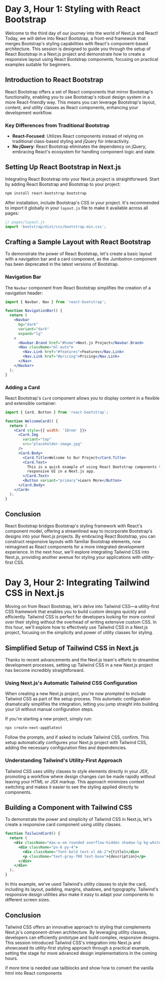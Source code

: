 # Day 3, Hour 1: Styling with React Bootstrap

Welcome to the third day of our journey into the world of Next.js and React! Today, we will delve into React Bootstrap, a front-end framework that merges Bootstrap's styling capabilities with React's component-based architecture. This session is designed to guide you through the setup of React Bootstrap in a Next.js project and demonstrate how to create a responsive layout using React Bootstrap components, focusing on practical examples suitable for beginners.

## Introduction to React Bootstrap

React Bootstrap offers a set of React components that mirror Bootstrap's functionality, enabling you to use Bootstrap's robust design system in a more React-friendly way. This means you can leverage Bootstrap's layout, content, and utility classes as React components, enhancing your development workflow.

### Key Differences from Traditional Bootstrap

- **React-Focused**: Utilizes React components instead of relying on traditional class-based styling and jQuery for interactivity.
- **No jQuery**: React Bootstrap eliminates the dependency on jQuery, embracing React's ecosystem for handling component logic and state.

## Setting Up React Bootstrap in Next.js

Integrating React Bootstrap into your Next.js project is straightforward. Start by adding React Bootstrap and Bootstrap to your project:

```bash
npm install react-bootstrap bootstrap
```

After installation, include Bootstrap's CSS in your project. It's recommended to import it globally in your `layout.js` file to make it available across all pages:

```jsx
// pages/layout.js
import 'bootstrap/dist/css/bootstrap.min.css';
```

## Crafting a Sample Layout with React Bootstrap

To demonstrate the power of React Bootstrap, let's create a basic layout with a navigation bar and a card component, as the Jumbotron component has been deprecated in the latest versions of Bootstrap.

### Navigation Bar

The `Navbar` component from React Bootstrap simplifies the creation of a navigation header:

```jsx
import { Navbar, Nav } from 'react-bootstrap';

function NavigationBar() {
  return (
    <Navbar
      bg="dark"
      variant="dark"
      expand="lg"
    >
      <Navbar.Brand href="#home">Next.js Project</Navbar.Brand>
      <Nav className="ml-auto">
        <Nav.Link href="#features">Features</Nav.Link>
        <Nav.Link href="#pricing">Pricing</Nav.Link>
      </Nav>
    </Navbar>
  );
}
```

### Adding a Card

React Bootstrap's `Card` component allows you to display content in a flexible and extensible container:

```jsx
import { Card, Button } from 'react-bootstrap';

function WelcomeCard() {
  return (
    <Card style={{ width: '18rem' }}>
      <Card.Img
        variant="top"
        src="placeholder-image.jpg"
      />
      <Card.Body>
        <Card.Title>Welcome to Our Project</Card.Title>
        <Card.Text>
          This is a quick example of using React Bootstrap components to build a
          responsive UI in a Next.js app.
        </Card.Text>
        <Button variant="primary">Learn More</Button>
      </Card.Body>
    </Card>
  );
}
```

## Conclusion

React Bootstrap bridges Bootstrap's styling framework with React's component model, offering a streamlined way to incorporate Bootstrap's designs into your Next.js projects. By embracing React Bootstrap, you can construct responsive layouts with familiar Bootstrap elements, now reimagined as React components for a more integrated development experience. In the next hour, we'll explore integrating Tailwind CSS into Next.js, providing another avenue for styling your applications with utility-first CSS.

<!--! Hour 2 -->

# Day 3, Hour 2: Integrating Tailwind CSS in Next.js

Moving on from React Bootstrap, let's delve into Tailwind CSS—a utility-first CSS framework that enables you to build custom designs quickly and efficiently. Tailwind CSS is perfect for developers looking for more control over their styling without the overhead of writing extensive custom CSS. In this hour, we'll explore how to effectively use Tailwind CSS in a Next.js project, focusing on the simplicity and power of utility classes for styling.

## Simplified Setup of Tailwind CSS in Next.js

Thanks to recent advancements and the Next.js team's efforts to streamline development processes, setting up Tailwind CSS in a new Next.js project has become incredibly straightforward.

### Using Next.js's Automatic Tailwind CSS Configuration

When creating a new Next.js project, you're now prompted to include Tailwind CSS as part of the setup process. This automatic configuration dramatically simplifies the integration, letting you jump straight into building your UI without manual configuration steps.

If you're starting a new project, simply run:

```bash
npx create-next-app@latest
```

Follow the prompts, and if asked to include Tailwind CSS, confirm. This setup automatically configures your Next.js project with Tailwind CSS, adding the necessary configuration files and dependencies.

### Understanding Tailwind's Utility-First Approach

Tailwind CSS uses utility classes to style elements directly in your JSX, promoting a workflow where design changes can be made rapidly without leaving your HTML or JSX markup. This approach minimizes context switching and makes it easier to see the styling applied directly to components.

## Building a Component with Tailwind CSS

To demonstrate the power and simplicity of Tailwind CSS in Next.js, let's create a responsive card component using utility classes.

```jsx
function TailwindCard() {
  return (
    <div className="max-w-sm rounded overflow-hidden shadow-lg bg-white">
      <div className="px-6 py-4">
        <div className="font-bold text-xl mb-2">{title}</div>
        <p className="text-gray-700 text-base">{description}</p>
      </div>
    </div>
  );
}
```

In this example, we've used Tailwind's utility classes to style the card, including its layout, padding, margins, shadows, and typography. Tailwind's responsive design utilities also make it easy to adapt your components to different screen sizes.

## Conclusion

Tailwind CSS offers an innovative approach to styling that complements Next.js's component-driven architecture. By leveraging utility classes, developers can efficiently prototype and build complex, responsive designs. This session introduced Tailwind CSS's integration into Next.js and showcased its utility-first styling approach through a practical example, setting the stage for more advanced design implementations in the coming hours.

if more time is needed use tailblocks and show how to convert the vanilla html into React components
